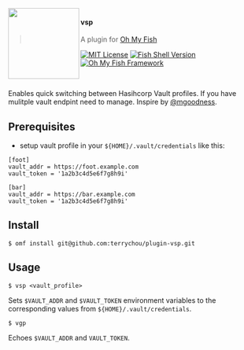 <img src="https://cdn.rawgit.com/oh-my-fish/oh-my-fish/e4f1c2e0219a17e2c748b824004c8d0b38055c16/docs/logo.svg" align="left" width="144px" height="144px"/>

#### vsp

> A plugin for [Oh My Fish](https://github.com/oh-my-fish/oh-my-fish)

[![MIT License](https://img.shields.io/badge/license-MIT-007EC7.svg?style=flat-square)](/LICENSE)
[![Fish Shell Version](https://img.shields.io/badge/fish-v2.2.0-007EC7.svg?style=flat-square)](https://fishshell.com)
[![Oh My Fish Framework](https://img.shields.io/badge/Oh%20My%20Fish-Framework-007EC7.svg?style=flat-square)](https://www.github.com/oh-my-fish/oh-my-fish)

<br/>

Enables quick switching between Hasihcorp Vault profiles. If you have mulitple vault endpint need to manage. Inspire by [@mgoodness](https://github.com/mgoodness/plugin-asp).


## Prerequisites

- setup vault profile in your `${HOME}/.vault/credentials` like this:
```text
[foot]
vault_addr = https://foot.example.com
vault_token = '1a2b3c4d5e6f7g8h9i'

[bar]
vault_addr = https://bar.example.com
vault_token = '1a2b3c4d5e6f7g8h9i'

```

## Install

```fish
$ omf install git@github.com:terrychou/plugin-vsp.git
```


## Usage

```fish
$ vsp <vault_profile>
```

Sets `$VAULT_ADDR` and `$VAULT_TOKEN` environment variables to
the corresponding values from `${HOME}/.vault/credentials`.

```fish
$ vgp
```

Echoes `$VAULT_ADDR` and `VAULT_TOKEN`.
